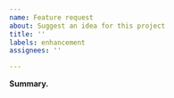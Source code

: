 ```yaml
---
name: Feature request
about: Suggest an idea for this project
title: ''
labels: enhancement
assignees: ''

---
```


**Summary.**

